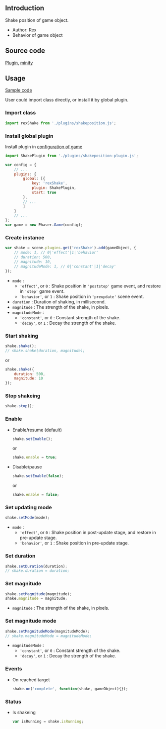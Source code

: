 ## Introduction

Shake position of game object.

- Author: Rex
- Behavior of game object

## Source code

[Plugin](https://github.com/rexrainbow/phaser3-rex-notes/blob/master/plugins/shakeposition-plugin.js), [minify](https://github.com/rexrainbow/phaser3-rex-notes/blob/master/plugins/dist/rexshakepositionplugin.min.js)

## Usage

[Sample code](https://github.com/rexrainbow/phaser3-rex-notes/tree/master/examples/shake)

User could import class directly, or install it by global plugin.

### Import class

```javascript
import rexShake from './plugins/shakeposition.js';
```

### Install global plugin

Install plugin in [configuration of game](game.md#configuration)

```javascript
import ShakePlugin from './plugins/shakeposition-plugin.js';

var config = {
    // ...
    plugins: {
        global: [{
            key: 'rexShake',
            plugin: ShakePlugin,
            start: true
        },
        // ...
        ]
    }
    // ...
};
var game = new Phaser.Game(config);
```

### Create instance

```javascript
var shake = scene.plugins.get('rexShake').add(gameObject, {
    // mode: 1, // 0|'effect'|1|'behavior'
    // duration: 500,
    // magnitude: 10,
    // magnitudeMode: 1, // 0|'constant'|1|'decay'
});
```

- `mode` :
    - `'effect'`, or `0` : Shake position in `'poststep'` game event, and restore in `'step'` game event.
    - `'behavior'`, or `1` : Shake position in `'preupdate'` scene event.
- `duration` : Duration of shaking, in millisecond.
- `magnitude` : The strength of the shake, in pixels.
- `magnitudeMode` :
    - `'constant'`, or `0` : Constant strength of the shake.
    - `'decay'`, or `1` : Decay the strength of the shake.

### Start shaking

```javascript
shake.shake();
// shake.shake(duration, magnitude);
```

or

```javascript
shake.shake({
    duration: 500,
    magnitude: 10
});
```

### Stop shakeing

```javascript
shake.stop();
```

### Enable

- Enable/resume (default)
    ```javascript
    shake.setEnable();
    ```
    or
    ```javascript
    shake.enable = true;
    ```
- Disable/pause
    ```javascript
    shake.setEnable(false);
    ```
    or
    ```javascript
    shake.enable = false;
    ```

### Set updating mode

```javascript
shake.setMode(mode);
```

- `mode` :
    - `'effect'`, or `0` : Shake position in post-update stage, and restore in pre-update stage.
    - `'behavior'`, or `1` : Shake position in pre-update stage.

### Set duration

```javascript
shake.setDuration(duration);
// shake.duration = duration;
```

### Set magnitude

```javascript
shake.setMagnitude(magnitude);
shake.magnitude = magnitude;
```

- `magnitude` : The strength of the shake, in pixels.

### Set magnitude mode

```javascript
shake.setMagnitudeMode(magnitudeMode);
// shake.magnitudeMode = magnitudeMode;
```

- `magnitudeMode` :
    - `'constant'`, or `0` : Constant strength of the shake.
    - `'decay'`, or `1` : Decay the strength of the shake.

### Events

- On reached target
    ```javascript
    shake.on('complete', function(shake, gameObject){});
    ```

### Status

- Is shakeing
    ```javascript
    var isRunning = shake.isRunning;
    ```
